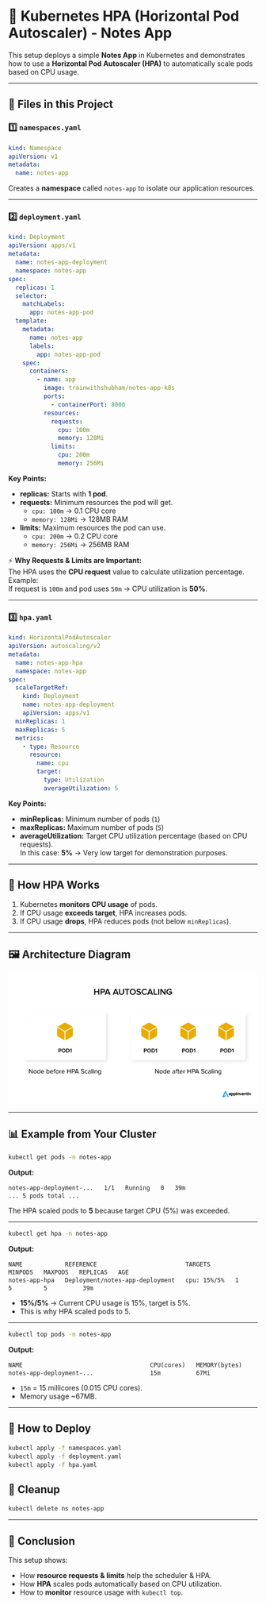 # 📌 Kubernetes HPA (Horizontal Pod Autoscaler) - Notes App

This setup deploys a simple **Notes App** in Kubernetes and demonstrates how to use a **Horizontal Pod Autoscaler (HPA)** to automatically scale pods based on CPU usage.

---

## 📂 Files in this Project

### 1️⃣ `namespaces.yaml`
```yaml
kind: Namespace
apiVersion: v1
metadata:
  name: notes-app
```
Creates a **namespace** called `notes-app` to isolate our application resources.

---

### 2️⃣ `deployment.yaml`
```yaml
kind: Deployment
apiVersion: apps/v1
metadata:
  name: notes-app-deployment
  namespace: notes-app
spec:
  replicas: 1
  selector:
    matchLabels:
      app: notes-app-pod
  template:
    metadata:
      name: notes-app
      labels:
        app: notes-app-pod
    spec:
      containers:
        - name: app
          image: trainwithshubham/notes-app-k8s
          ports:
            - containerPort: 8000
          resources:
            requests:
              cpu: 100m
              memory: 128Mi
            limits:
              cpu: 200m
              memory: 256Mi
```

**Key Points:**
- **replicas:** Starts with **1 pod**.
- **requests:** Minimum resources the pod will get.
  - `cpu: 100m` → 0.1 CPU core
  - `memory: 128Mi` → 128MB RAM
- **limits:** Maximum resources the pod can use.
  - `cpu: 200m` → 0.2 CPU core
  - `memory: 256Mi` → 256MB RAM

⚡ **Why Requests & Limits are Important:**  
The HPA uses the **CPU request** value to calculate utilization percentage.  
Example:  
If request is `100m` and pod uses `50m` → CPU utilization is **50%**.

---

### 3️⃣ `hpa.yaml`
```yaml
kind: HorizontalPodAutoscaler
apiVersion: autoscaling/v2
metadata:
  name: notes-app-hpa
  namespace: notes-app
spec:
  scaleTargetRef:
    kind: Deployment
    name: notes-app-deployment
    apiVersion: apps/v1
  minReplicas: 1
  maxReplicas: 5
  metrics:
    - type: Resource
      resource:
        name: cpu
        target:
          type: Utilization
          averageUtilization: 5
```

**Key Points:**
- **minReplicas:** Minimum number of pods (`1`)
- **maxReplicas:** Maximum number of pods (`5`)
- **averageUtilization:** Target CPU utilization percentage (based on CPU requests).  
  In this case: **5%** → Very low target for demonstration purposes.

---

## 🔄 How HPA Works
1. Kubernetes **monitors CPU usage** of pods.
2. If CPU usage **exceeds target**, HPA increases pods.
3. If CPU usage **drops**, HPA reduces pods (not below `minReplicas`).

---

## 🖼 Architecture Diagram
![HPA Architecture](hpa.png)

---

## 📊 Example from Your Cluster

```bash
kubectl get pods -n notes-app
```
**Output:**
```
notes-app-deployment-...   1/1   Running   0   39m
... 5 pods total ...
```
The HPA scaled pods to **5** because target CPU (5%) was exceeded.

---

```bash
kubectl get hpa -n notes-app
```
**Output:**
```
NAME            REFERENCE                         TARGETS       MINPODS   MAXPODS   REPLICAS   AGE
notes-app-hpa   Deployment/notes-app-deployment   cpu: 15%/5%   1         5         5          39m
```
- **15%/5%** → Current CPU usage is 15%, target is 5%.
- This is why HPA scaled pods to 5.

---

```bash
kubectl top pods -n notes-app
```
**Output:**
```
NAME                                    CPU(cores)   MEMORY(bytes)
notes-app-deployment-...                15m          67Mi
```
- `15m` = 15 millicores (0.015 CPU cores).
- Memory usage ~67MB.

---

## 🚀 How to Deploy
```bash
kubectl apply -f namespaces.yaml
kubectl apply -f deployment.yaml
kubectl apply -f hpa.yaml
```

## 🧹 Cleanup
```bash
kubectl delete ns notes-app
```

---

## 📌 Conclusion
This setup shows:
- How **resource requests & limits** help the scheduler & HPA.
- How **HPA** scales pods automatically based on CPU utilization.
- How to **monitor** resource usage with `kubectl top`.
